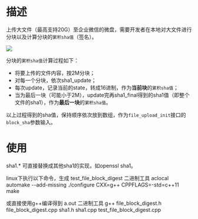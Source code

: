 # 描述
上传大文件（最高支持20G）至企业微信的微盘，需要开发者在本地对大文件进行分块以及计算分块的`累积sha值`（签名）。

![](https://wework.qpic.cn/wwpic/96231_Zl6gOI-1TG6WokZ_1657629301/0)

分块的`累积sha值`计算过程如下：
- 将要上传的文件内容，按2M分块；
- 对每一个分块，依次sha1_update；
- 每次update，记录当前的state，转成16进制，作为**当前块**的`累积sha值`；
- 当为最后一块（可能小于2M），update完再sha1_final得到的sha1值（即整个文件的sha1），作为**最后一块**的`累积sha值`。

以上过程得到的sha值，保持顺序依次放到数组，作为`file_upload_init`接口的`block_sha`参数输入。

# 使用
sha1.* 可直接替换成其他sha1的实现，如openssl sha1。

linux下执行以下命令，生成 test_file_block_digest 二进制工具
aclocal
automake --add-missing
./configure  CXX=g++ CPPFLAGS=-std=c++11
make


或直接使用g++编译得到 a.out 二进制工具
g++ file_block_digest.h file_block_digest.cpp sha1.h sha1.cpp test_file_block_digest.cpp
